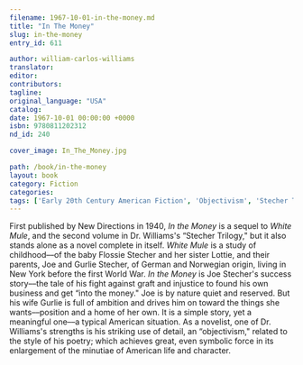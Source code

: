 ```yaml
---
filename: 1967-10-01-in-the-money.md
title: "In The Money"
slug: in-the-money
entry_id: 611

author: william-carlos-williams
translator: 
editor: 
contributors: 
tagline: 
original_language: "USA"
catalog: 
date: 1967-10-01 00:00:00 +0000 
isbn: 9780811202312
nd_id: 240

cover_image: In_The_Money.jpg

path: /book/in-the-money
layout: book
category: Fiction
categories: 
tags: ['Early 20th Century American Fiction', 'Objectivism', 'Stecher Trilogy']
---
```

First published by New Directions in 1940, *In the Money* is a sequel to *White Mule*, and the second volume in Dr. Williams's “Stecher Trilogy," but it also stands alone as a novel complete in itself. *White Mule* is a study of childhood––of the baby Flossie Stecher and her sister Lottie, and their parents, Joe and Gurlie Stecher, of German and Norwegian origin, living in New York before the first World War. *In the Money* is Joe Stecher's success story––the tale of his fight against graft and injustice to found his own business and get “into the money." Joe is by nature quiet and reserved. But his wife Gurlie is full of ambition and drives him on toward the things she wants––position and a home of her own. It is a simple story, yet a meaningful one––a typical American situation. As a novelist, one of Dr. Williams's strengths is his striking use of detail, an “objectivism," related to the style of his poetry; which achieves great, even symbolic force in its enlargement of the minutiae of American life and character.





